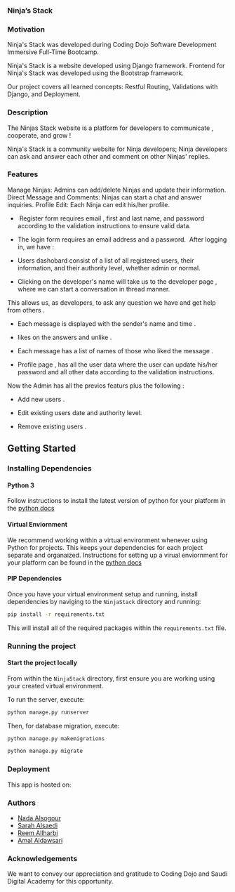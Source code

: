 ### Ninja’s Stack

### Motivation

Ninja's Stack was developed during Coding Dojo Software Development Immersive Full-Time Bootcamp.

Ninja's Stack is a website developed using Django framework. Frontend for Ninja's Stack was developed using the Bootstrap framework.

Our project covers all learned concepts: Restful Routing, Validations with Django, and Deployment.




### Description

The Ninjas Stack website is a platform for developers to communicate , cooperate, and grow !

Ninja's Stack is a community website for Ninja developers; Ninja developers can ask and answer each other and comment on other Ninjas' replies.




### Features

Manage Ninjas: Admins can add/delete Ninjas and update their information.
Direct Message and Comments: Ninjas can start a chat and answer inquiries.
Profile Edit: Each Ninja can edit his/her profile.

-  Register form requires email , first and last name, and password according to the validation instructions to ensure valid data.
- The login form requires an email address and a password.
 After logging in, we have :
- Users dashobard consist of a list of all registered users, their information, and their authority level, whether admin or normal.

- Clicking on the developer's name will take us to the developer page , where we can start a conversation in thread manner.

This allows us, as developers, to ask any question we have and get help from others .

- Each message is displayed with the sender's name and time .

- likes on the answers and unlike .

- Each message has a list of names of those who liked the message .

- Profile page , has all the user data where the user can update his/her password and all other data according to the validation instructions.

Now the Admin has all the previos featurs plus the following :

- Add new users .

- Edit existing users date and authority level.

- Remove existing users .

## Getting Started

### Installing Dependencies

#### Python 3

Follow instructions to install the latest version of python for your platform in the [python docs](https://docs.python.org/3/using/unix.html#getting-and-installing-the-latest-version-of-python)

#### Virtual Enviornment

We recommend working within a virtual environment whenever using Python for projects. This keeps your dependencies for each project separate and organaized. Instructions for setting up a virual enviornment for your platform can be found in the [python docs](https://packaging.python.org/guides/installing-using-pip-and-virtual-environments/)

#### PIP Dependencies

Once you have your virtual environment setup and running, install dependencies by naviging to the `NinjaStack` directory and running:

```bash
pip install -r requirements.txt
```

This will install all of the required packages within the `requirements.txt` file.

### Running the project

#### Start the project locally

From within the `NinjaStack` directory, first ensure you are working using your created virtual environment.

To run the server, execute:

```bash
python manage.py runserver
```

Then, for database migration, execute:

```bash
python manage.py makemigrations
```

```bash
python manage.py migrate
```

### Deployment
This app is hosted on:

### Authors
- [Nada Alsogour](https://github.com/Nada-bit73)
- [Sarah Alsaedi](https://github.com/sarah-47)
- [Reem Allharbi](https://github.com/ReemAllharbi)
- [Amal Aldawsari](https://github.com/amalsaud)

### Acknowledgements

We want to convey our appreciation and gratitude to Coding Dojo and Saudi Digital Academy for this opportunity.
